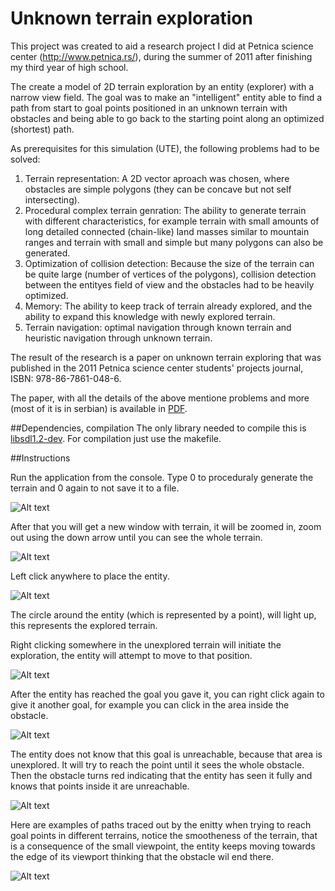 # Unknown terrain exploration
This project was created to aid a research project I did at Petnica science center (http://www.petnica.rs/), during the summer of 2011 after finishing my third year of high school.

The create a model of 2D terrain exploration by an entity (explorer) with a narrow view field. 
The goal was to make an "intelligent" entity able to find a path from start to goal points positioned in 
an unknown terrain with obstacles and being able to go back to the starting point along an optimized (shortest) path.

As prerequisites for this simulation (UTE), the following problems had to be solved:

1. Terrain representation: A 2D vector aproach was chosen, where obstacles are simple polygons (they can be concave but not self intersecting).
2. Procedural complex terrain genration: The ability to generate terrain with different characteristics, for example terrain with small amounts of long detailed connected (chain-like) land masses similar to mountain ranges and terrain with small and simple but many polygons can also be generated. 
3. Optimization of collision detection: Because the size of the terrain can be quite large (number of vertices of the polygons), collision detection between the entityes field of view and the obstacles had to be heavily optimized.
4. Memory: The ability to keep track of terrain already explored, and the ability to expand this knowledge with newly explored terrain.
5. Terrain navigation: optimal navigation through known terrain and heuristic navigation through unknown terrain.

The result of the research is a paper on unknown terrain exploring that was published in the 2011 Petnica science center students' projects journal, ISBN: 978-86-7861-048-6.

The paper, with all the details of the above mentione problems and more (most of it is in serbian)
is available in [PDF](ute2011.pdf).

##Dependencies, compilation
The only library needed to compile this is [libsdl1.2-dev](https://www.libsdl.org/download-1.2.php). For compilation just use the makefile.

##Instructions

Run the application from the console. Type 0 to proceduraly generate the terrain and 0 again to not save it to a file.

![Alt text](/../screenshots/img/console.png?raw=true "Optional Title")

After that you will get a new window with terrain, it will be zoomed in, zoom out using the down arrow until
you can see the whole terrain. 

![Alt text](/../screenshots/img/1.png?raw=true "Optional Title")


Left click anywhere to place the entity.

![Alt text](/../screenshots/img/2.png?raw=true "Optional Title")

The circle around the entity (which is represented by a point), will light up, this represents the explored terrain.

Right clicking somewhere in the unexplored terrain will initiate the exploration, the entity will attempt to move to that position.

![Alt text](/../screenshots/img/3.png?raw=true "Optional Title")

After the entity has reached the goal you gave it, you can right click again to give it another goal, for example you can click in the area inside the obstacle.

![Alt text](/../screenshots/img/4.png?raw=true "Optional Title")

The entity does not know that this goal is unreachable, because that area is unexplored. It will try to reach the point until it sees the whole obstacle. Then the obstacle turns red indicating that the entity has seen it fully and knows that points inside it are unreachable.

![Alt text](/../screenshots/img/5.png?raw=true "Optional Title")

Here are examples of paths traced out by the enitty when trying to reach goal points in different terrains, notice the smootheness of the terrain, that is a consequence of the small viewpoint, the entity keeps moving towards the edge of its viewport thinking that the obstacle wil end there.

![Alt text](/../screenshots/img/6.png?raw=true "Optional Title")


